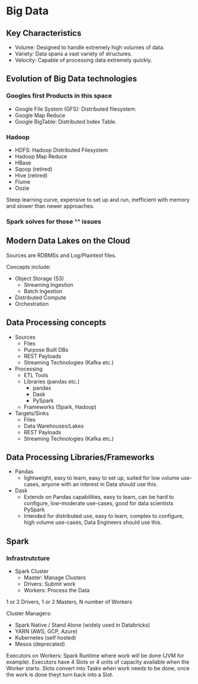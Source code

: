 # Big Data

## Key Characteristics

- Volume: Designed to handle extremely high volumes of data.
- Variety: Data spans a vast variety of structures.
- Velocity: Capable of processing data extremely quickly.

## Evolution of Big Data technologies

### Googles first Products in this space

- Google File System (GFS): Distributed filesystem.
- Google Map Reduce
- Google BigTable: Distributed Index Table.

### Hadoop

- HDFS: Hadoop Distributed Filesystem
- Hadoop Map Reduce
- HBase
- Sqoop (retired)
- Hive (retired)
- Flume
- Oozie

Steep learning curve, expensive to set up and run, inefficient with memory and slower than newer approaches.

### Spark solves for those ^^ issues

## Modern Data Lakes on the Cloud

Sources are RDBMSs and Log/Plaintext files.

Concepts include:

- Object Storage (S3)
    - Streaming Ingestion
    - Batch Ingestion
- Distributed Compute
- Orchestration

## Data Processing concepts

- Sources
    - Files
    - Purpose Built DBs
    - REST Payloads
    - Streaming Technologies (Kafka etc.)
- Processing
    - ETL Tools
    - Libraries (pandas etc.)
        - pandas
        - Dask
        - PySpark
    - Frameworks (Spark, Hadoop)
- Targets/Sinks
    - Files
    - Data Warehouses/Lakes
    - REST Payloads
    - Streaming Technologies (Kafka etc.)

## Data Processing Libraries/Frameworks

- Pandas
    - lightweight, easy to learn, easy to set up, suited for low volume use-cases, anyone with an interest in Data should use this.
- Dask
    - Extends on Pandas capabilities, easy to learn, can be hard to configure, low-moderate use-cases, good for data scientists
PySpark
    - Intended for distributed use, easy to learn, complex to configure, high volume use-cases, Data Engineers should use this.

## Spark

### Infrastrutcture

- Spark Cluster
    - Master: Manage Clusters
    - Drivers: Submit work
    - Workers: Process the Data

1 or 2 Drivers, 1 or 2 Masters, N number of Workers

Cluster Managers:

- Spark Native / Stand Alone (widely used in Databricks)
- YARN (AWS, GCP, Azure)
- Kubernetes (self hosted)
- Mesos (deprecated)

Executors on Workers: Spark Runtime where work will be done (JVM for example).
Executors have 4 Slots or 4 units of capacity available when the Worker starts.
Slots convert into Tasks when work needs to be done, once the work is done theyt turn back into a Slot.






